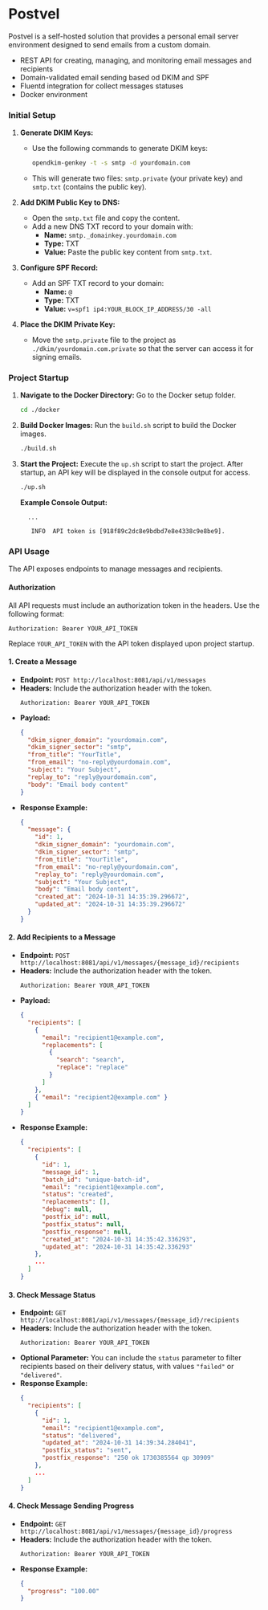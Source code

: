 # Postvel

Postvel is a self-hosted solution that provides a personal email server environment designed to send emails from a custom domain.

- REST API for creating, managing, and monitoring email messages and recipients
- Domain-validated email sending based od DKIM and SPF
- Fluentd integration for collect messages statuses
- Docker environment

### Initial Setup

1. **Generate DKIM Keys:**
    - Use the following commands to generate DKIM keys:
      ```bash
      opendkim-genkey -t -s smtp -d yourdomain.com
      ```
    - This will generate two files: `smtp.private` (your private key) and `smtp.txt` (contains the public key).

2. **Add DKIM Public Key to DNS:**
    - Open the `smtp.txt` file and copy the content.
    - Add a new DNS TXT record to your domain with:
        - **Name:** `smtp._domainkey.yourdomain.com`
        - **Type:** TXT
        - **Value:** Paste the public key content from `smtp.txt`.

3. **Configure SPF Record:**
    - Add an SPF TXT record to your domain:
        - **Name:** `@`
        - **Type:** TXT
        - **Value:** `v=spf1 ip4:YOUR_BLOCK_IP_ADDRESS/30 -all`

4. **Place the DKIM Private Key:**
    - Move the `smtp.private` file to the project as `./dkim/yourdomain.com.private` so that the server can access it for signing emails.

### Project Startup

1. **Navigate to the Docker Directory:** Go to the Docker setup folder.
   ```bash
   cd ./docker
   ```

2. **Build Docker Images:** Run the `build.sh` script to build the Docker images.
   ```bash
   ./build.sh
   ```

3. **Start the Project:** Execute the `up.sh` script to start the project. After startup, an API key will be displayed in the console output for access.
   ```bash
   ./up.sh
   ```
   **Example Console Output:**
   ```plaintext
     ...

      INFO  API token is [918f89c2dc8e9bdbd7e8e4338c9e8be9].  
   ```

### API Usage

The API exposes endpoints to manage messages and recipients.

#### Authorization

All API requests must include an authorization token in the headers. Use the following format:

```
Authorization: Bearer YOUR_API_TOKEN
```

Replace `YOUR_API_TOKEN` with the API token displayed upon project startup.

#### 1. Create a Message
- **Endpoint:** `POST http://localhost:8081/api/v1/messages`
- **Headers:** Include the authorization header with the token.
  ```http
  Authorization: Bearer YOUR_API_TOKEN
  ```
- **Payload:**
  ```json
  {
    "dkim_signer_domain": "yourdomain.com",
    "dkim_signer_sector": "smtp",
    "from_title": "YourTitle",
    "from_email": "no-reply@yourdomain.com",
    "subject": "Your Subject",
    "replay_to": "reply@yourdomain.com",
    "body": "Email body content"
  }
  ```
- **Response Example:**
  ```json
  {
    "message": {
      "id": 1,
      "dkim_signer_domain": "yourdomain.com",
      "dkim_signer_sector": "smtp",
      "from_title": "YourTitle",
      "from_email": "no-reply@yourdomain.com",
      "replay_to": "reply@yourdomain.com",
      "subject": "Your Subject",
      "body": "Email body content",
      "created_at": "2024-10-31 14:35:39.296672",
      "updated_at": "2024-10-31 14:35:39.296672"
    }
  }
  ```

#### 2. Add Recipients to a Message
- **Endpoint:** `POST http://localhost:8081/api/v1/messages/{message_id}/recipients`
- **Headers:** Include the authorization header with the token.
  ```http
  Authorization: Bearer YOUR_API_TOKEN
  ```
- **Payload:**
  ```json
  {
    "recipients": [
      { 
        "email": "recipient1@example.com",
        "replacements": [
          {
            "search": "search",
            "replace": "replace"
          }
        ] 
      },
      { "email": "recipient2@example.com" }
    ]
  }
  ```
- **Response Example:**
  ```json
  {
    "recipients": [
      {
        "id": 1,
        "message_id": 1,
        "batch_id": "unique-batch-id",
        "email": "recipient1@example.com",
        "status": "created",
        "replacements": [],
        "debug": null,
        "postfix_id": null,
        "postfix_status": null,
        "postfix_response": null,
        "created_at": "2024-10-31 14:35:42.336293",
        "updated_at": "2024-10-31 14:35:42.336293"
      },
      ...
    ]
  }
  ```

#### 3. Check Message Status
- **Endpoint:** `GET http://localhost:8081/api/v1/messages/{message_id}/recipients`
- **Headers:** Include the authorization header with the token.
  ```http
  Authorization: Bearer YOUR_API_TOKEN
  ```
- **Optional Parameter:** You can include the `status` parameter to filter recipients based on their delivery status, with values `"failed"` or `"delivered"`.
- **Response Example:**
  ```json
  {
    "recipients": [
      {
        "id": 1,
        "email": "recipient1@example.com",
        "status": "delivered",
        "updated_at": "2024-10-31 14:39:34.284041",
        "postfix_status": "sent",
        "postfix_response": "250 ok 1730385564 qp 30909"
      },
      ...
    ]
  }
  ```

#### 4. Check Message Sending Progress
- **Endpoint:** `GET http://localhost:8081/api/v1/messages/{message_id}/progress`
- **Headers:** Include the authorization header with the token.
  ```http
  Authorization: Bearer YOUR_API_TOKEN
  ```
- **Response Example:**
  ```json
  {
    "progress": "100.00"
  }
  ```
